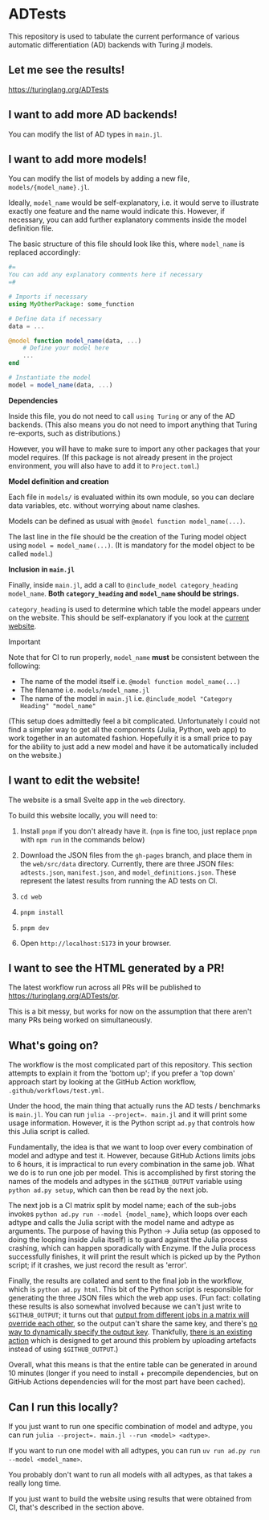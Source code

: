 # ADTests

This repository is used to tabulate the current performance of various automatic differentiation (AD) backends with Turing.jl models.

## Let me see the results!

https://turinglang.org/ADTests

## I want to add more AD backends!

You can modify the list of AD types in `main.jl`.

## I want to add more models!

You can modify the list of models by adding a new file, `models/{model_name}.jl`.

Ideally, `model_name` would be self-explanatory, i.e. it would serve to illustrate exactly one feature and the name would indicate this.
However, if necessary, you can add further explanatory comments inside the model definition file.

The basic structure of this file should look like this, where `model_name` is replaced accordingly:

```julia
#=
You can add any explanatory comments here if necessary
=#

# Imports if necessary
using MyOtherPackage: some_function

# Define data if necessary
data = ...

@model function model_name(data, ...)
    # Define your model here
    ...
end

# Instantiate the model
model = model_name(data, ...)
```

**Dependencies**

Inside this file, you do not need to call `using Turing` or any of the AD backends.
(This also means you do not need to import anything that Turing re-exports, such as distributions.)

However, you will have to make sure to import any other packages that your model requires.
(If this package is not already present in the project environment, you will also have to add it to `Project.toml`.)

**Model definition and creation**

Each file in `models/` is evaluated within its own module, so you can declare data variables, etc. without worrying about name clashes.

Models can be defined as usual with `@model function model_name(...)`.

The last line in the file should be the creation of the Turing model object using `model = model_name(...)`.
(It is mandatory for the model object to be called `model`.)

**Inclusion in `main.jl`**

Finally, inside `main.jl`, add a call to `@include_model category_heading model_name`.
**Both `category_heading` and `model_name` should be strings.**

`category_heading` is used to determine which table the model appears under on the website.
This should be self-explanatory if you look at the [current website](https://turinglang.org/ADTests).

> [!IMPORTANT]  
> Note that for CI to run properly, `model_name` **must** be consistent between the following:
> 
> - The name of the model itself i.e. `@model function model_name(...)`
> - The filename i.e. `models/model_name.jl`
> - The name of the model in `main.jl` i.e. `@include_model "Category Heading" "model_name"`

(This setup does admittedly feel a bit complicated.
Unfortunately I could not find a simpler way to get all the components (Julia, Python, web app) to work together in an automated fashion.
Hopefully it is a small price to pay for the ability to just add a new model and have it be automatically included on the website.)

## I want to edit the website!

The website is a small Svelte app in the `web` directory.

To build this website locally, you will need to:

1. Install `pnpm` if you don't already have it.
   (`npm` is fine too, just replace `pnpm` with `npm run` in the commands below)

2. Download the JSON files from the `gh-pages` branch, and place them in the `web/src/data` directory.
   Currently, there are three JSON files: `adtests.json`, `manifest.json`, and `model_definitions.json`.
   These represent the latest results from running the AD tests on CI.

3. `cd web`

4. `pnpm install`

5. `pnpm dev`

6. Open `http://localhost:5173` in your browser.

## I want to see the HTML generated by a PR!

The latest workflow run across all PRs will be published to https://turinglang.org/ADTests/pr.

This is a bit messy, but works for now on the assumption that there aren't many PRs being worked on simultaneously.

## What's going on?

The workflow is the most complicated part of this repository.
This section attempts to explain it from the 'bottom up'; if you prefer a 'top down' approach start by looking at the GitHub Action workflow, `.github/workflows/test.yml`.

Under the hood, the main thing that actually runs the AD tests / benchmarks is `main.jl`.
You can run `julia --project=. main.jl` and it will print some usage information.
However, it is the Python script `ad.py` that controls how this Julia script is called.

Fundamentally, the idea is that we want to loop over every combination of model and adtype and test it.
However, because GitHub Actions limits jobs to 6 hours, it is impractical to run every combination in the same job.
What we do is to run one job per model.
This is accomplished by first storing the names of the models and adtypes in the `$GITHUB_OUTPUT` variable using `python ad.py setup`, which can then be read by the next job.

The next job is a CI matrix split by model name; each of the sub-jobs invokes `python ad.py run --model {model_name}`, which loops over each adtype and calls the Julia script with the model name and adtype as arguments.
The purpose of having this Python -> Julia setup (as opposed to doing the looping inside Julia itself) is to guard against the Julia process crashing, which can happen sporadically with Enzyme.
If the Julia process successfully finishes, it will print the result which is picked up by the Python script; if it crashes, we just record the result as 'error'.

Finally, the results are collated and sent to the final job in the workflow, which is `python ad.py html`.
This bit of the Python script is responsible for generating the three JSON files which the web app uses.
(Fun fact: collating these results is also somewhat involved because we can't just write to `$GITHUB_OUTPUT`; it turns out that [output from different jobs in a matrix will override each other](https://github.com/orgs/community/discussions/26639), so the output can't share the same key, and there's [no way to dynamically specify the output key](https://github.com/actions/runner/pull/2477).
Thankfully, [there is an existing action](https://github.com/beacon-biosignals/matrix-output) which is designed to get around this problem by uploading artefacts instead of using `$GITHUB_OUTPUT`.)

Overall, what this means is that the entire table can be generated in around 10 minutes (longer if you need to install + precompile dependencies, but on GitHub Actions dependencies will for the most part have been cached).

## Can I run this locally?

If you just want to run one specific combination of model and adtype, you can run `julia --project=. main.jl --run <model> <adtype>`.

If you want to run one model with all adtypes, you can run `uv run ad.py run --model <model_name>`.

You probably don't want to run all models with all adtypes, as that takes a really long time.

If you just want to build the website using results that were obtained from CI, that's described in the section above.
